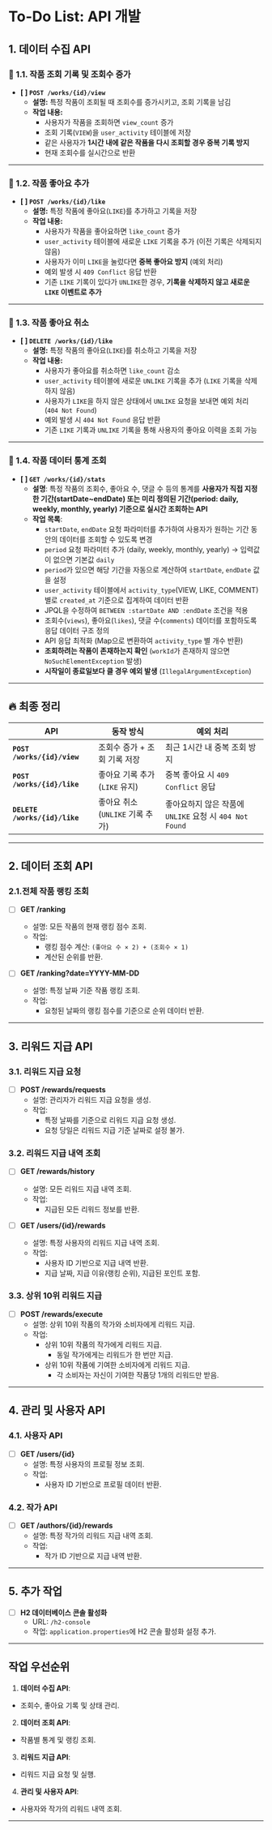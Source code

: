 # To-Do List: API 개발

## **1. 데이터 수집 API**

### **📌 1.1. 작품 조회 기록 및 조회수 증가**
- **[ ] `POST /works/{id}/view`**
  - **설명:** 특정 작품이 조회될 때 조회수를 증가시키고, 조회 기록을 남김
  - **작업 내용:**
    - 사용자가 작품을 조회하면 `view_count` 증가
    - 조회 기록(`VIEW`)을 `user_activity` 테이블에 저장
    - 같은 사용자가 **1시간 내에 같은 작품을 다시 조회할 경우 중복 기록 방지**
    - 현재 조회수를 실시간으로 반환

---

### **📌 1.2. 작품 좋아요 추가**
- **[ ] `POST /works/{id}/like`**
  - **설명:** 특정 작품에 좋아요(`LIKE`)를 추가하고 기록을 저장
  - **작업 내용:**
    - 사용자가 작품을 좋아요하면 `like_count` 증가
    - `user_activity` 테이블에 새로운 `LIKE` 기록을 추가 (이전 기록은 삭제되지 않음)
    - 사용자가 이미 `LIKE`을 눌렀다면 **중복 좋아요 방지** (예외 처리)
    - 예외 발생 시 `409 Conflict` 응답 반환
    - 기존 `LIKE` 기록이 있다가 `UNLIKE`한 경우, **기록을 삭제하지 않고 새로운 `LIKE` 이벤트로 추가**

---

### **📌 1.3. 작품 좋아요 취소**
- **[ ] `DELETE /works/{id}/like`**
  - **설명:** 특정 작품의 좋아요(`LIKE`)를 취소하고 기록을 저장
  - **작업 내용:**
    - 사용자가 좋아요를 취소하면 `like_count` 감소
    - `user_activity` 테이블에 새로운 `UNLIKE` 기록을 추가 (`LIKE` 기록을 삭제하지 않음)
    - 사용자가 `LIKE`을 하지 않은 상태에서 `UNLIKE` 요청을 보내면 예외 처리 (`404 Not Found`)
    - 예외 발생 시 `404 Not Found` 응답 반환
    - 기존 `LIKE` 기록과 `UNLIKE` 기록을 통해 사용자의 좋아요 이력을 조회 가능

---

### **📌 1.4. 작품 데이터 통계 조회**
- **[ ] `GET /works/{id}/stats`**
  - **설명**: 특정 작품의 조회수, 좋아요 수, 댓글 수 등의 통계를 **사용자가 직접 지정한 기간(startDate~endDate) 
  또는 미리 정의된 기간(period: daily, weekly, monthly, yearly) 기준으로 실시간 조회하는 API**
  - **작업 목록**:
    - `startDate`, `endDate` 요청 파라미터를 추가하여 사용자가 원하는 기간 동안의 데이터를 조회할 수 있도록 변경
    - `period` 요청 파라미터 추가 (daily, weekly, monthly, yearly) → 입력값이 없으면 기본값 `daily`
    - `period`가 있으면 해당 기간을 자동으로 계산하여 `startDate`, `endDate` 값을 설정
    - `user_activity` 테이블에서 `activity_type`(VIEW, LIKE, COMMENT) 별로 `created_at` 기준으로 집계하여 데이터 반환
    - JPQL을 수정하여 `BETWEEN :startDate AND :endDate` 조건을 적용
    - 조회수(`views`), 좋아요(`likes`), 댓글 수(`comments`) 데이터를 포함하도록 응답 데이터 구조 정의
    - API 응답 최적화 (Map으로 변환하여 `activity_type` 별 개수 반환)
    - **조회하려는 작품이 존재하는지 확인** (`workId`가 존재하지 않으면 `NoSuchElementException` 발생)
    - **시작일이 종료일보다 클 경우 예외 발생** (`IllegalArgumentException`)

---

## **🔥 최종 정리**
| API | 동작 방식 | 예외 처리 |
|------|----------|----------|
| **`POST /works/{id}/view`** | 조회수 증가 + 조회 기록 저장 | 최근 1시간 내 중복 조회 방지 |
| **`POST /works/{id}/like`** | 좋아요 기록 추가 (`LIKE` 유지) | 중복 좋아요 시 `409 Conflict` 응답 |
| **`DELETE /works/{id}/like`** | 좋아요 취소 (`UNLIKE` 기록 추가) | 좋아요하지 않은 작품에 `UNLIKE` 요청 시 `404 Not Found` |

---

## 2. 데이터 조회 API
### 2.1.전체 작품 랭킹 조회
- [ ] **GET /ranking**
  - 설명: 모든 작품의 현재 랭킹 점수 조회.
  - 작업:
    - 랭킹 점수 계산: `(좋아요 수 × 2) + (조회수 × 1)`
    - 계산된 순위를 반환.

- [ ] **GET /ranking?date=YYYY-MM-DD**
  - 설명: 특정 날짜 기준 작품 랭킹 조회.
  - 작업:
    - 요청된 날짜의 랭킹 점수를 기준으로 순위 데이터 반환.

---

## 3. 리워드 지급 API
### 3.1. 리워드 지급 요청
- [ ] **POST /rewards/requests**
  - 설명: 관리자가 리워드 지급 요청을 생성.
  - 작업:
    - 특정 날짜를 기준으로 리워드 지급 요청 생성.
    - 요청 당일은 리워드 지급 기준 날짜로 설정 불가.

### 3.2. 리워드 지급 내역 조회
- [ ] **GET /rewards/history**
  - 설명: 모든 리워드 지급 내역 조회.
  - 작업:
    - 지급된 모든 리워드 정보를 반환.

- [ ] **GET /users/{id}/rewards**
  - 설명: 특정 사용자의 리워드 지급 내역 조회.
  - 작업:
    - 사용자 ID 기반으로 지급 내역 반환.
    - 지급 날짜, 지급 이유(랭킹 순위), 지급된 포인트 포함.

### 3.3. 상위 10위 리워드 지급
- [ ] **POST /rewards/execute**
  - 설명: 상위 10위 작품의 작가와 소비자에게 리워드 지급.
  - 작업:
    - 상위 10위 작품의 작가에게 리워드 지급.
      - 동일 작가에게는 리워드가 한 번만 지급.
    - 상위 10위 작품에 기여한 소비자에게 리워드 지급.
      - 각 소비자는 자신이 기여한 작품당 1개의 리워드만 받음.

---

## 4. 관리 및 사용자 API
### 4.1. 사용자 API
- [ ] **GET /users/{id}**
  - 설명: 특정 사용자의 프로필 정보 조회.
  - 작업:
    - 사용자 ID 기반으로 프로필 데이터 반환.

### 4.2. 작가 API
- [ ] **GET /authors/{id}/rewards**
  - 설명: 특정 작가의 리워드 지급 내역 조회.
  - 작업:
    - 작가 ID 기반으로 지급 내역 반환.

---

## 5. 추가 작업
- [ ] **H2 데이터베이스 콘솔 활성화**
  - URL: `/h2-console`
  - 작업: `application.properties`에 H2 콘솔 활성화 설정 추가.

---

## 작업 우선순위
1. **데이터 수집 API**:
  - 조회수, 좋아요 기록 및 상태 관리.
2. **데이터 조회 API**:
  - 작품별 통계 및 랭킹 조회.
3. **리워드 지급 API**:
  - 리워드 지급 요청 및 실행.
4. **관리 및 사용자 API**:
  - 사용자와 작가의 리워드 내역 조회.

---
